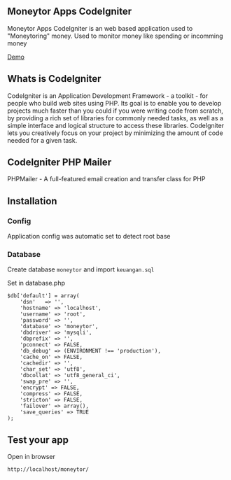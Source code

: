 ## Moneytor Apps CodeIgniter

Moneytor Apps CodeIgniter is an web based application used to "Moneytoring" money. Used to monitor money like spending or incomming money

[Demo](https://moneytors.herokuapp.com)

## Whats is CodeIgniter

CodeIgniter is an Application Development Framework - a toolkit - for people who build web sites using PHP. Its goal is to enable you to develop projects much faster than you could if you were writing code from scratch, by providing a rich set of libraries for commonly needed tasks, as well as a simple interface and logical structure to access these libraries. CodeIgniter lets you creatively focus on your project by minimizing the amount of code needed for a given task.

## CodeIgniter PHP Mailer

PHPMailer - A full-featured email creation and transfer class for PHP

## Installation

### Config

Application config was automatic set to detect root base

### Database

Create database `moneytor` and import `keuangan.sql`

Set in database.php

```
$db['default'] = array(
	'dsn'	=> '',
	'hostname' => 'localhost',
	'username' => 'root',
	'password' => '',
	'database' => 'moneytor',
	'dbdriver' => 'mysqli',
	'dbprefix' => '',
	'pconnect' => FALSE,
	'db_debug' => (ENVIRONMENT !== 'production'),
	'cache_on' => FALSE,
	'cachedir' => '',
	'char_set' => 'utf8',
	'dbcollat' => 'utf8_general_ci',
	'swap_pre' => '',
	'encrypt' => FALSE,
	'compress' => FALSE,
	'stricton' => FALSE,
	'failover' => array(),
	'save_queries' => TRUE
);
```

## Test your app

Open in browser

```
http://localhost/moneytor/
```
